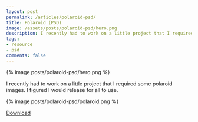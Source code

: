 ```yaml
---
layout: post
permalink: /articles/polaroid-psd/
title: Polaroid (PSD)
image: /assets/posts/polaroid-psd/hero.png
description: I recently had to work on a little project that I required some polaroid images. I figured I would release for all to use.
tags:
- resource
- psd
comments: false
---
```


<div class="hero">{% image posts/polaroid-psd/hero.png %}</div>

<p>I recently had to work on a little project that I required some polaroid images. I figured I would release for all to use.</p>
<p>{% image posts/polaroid-psd/polaroid.png %}</p>
<p><a href="/downloads/polaroid.zip" class="btn">Download</a></p>
